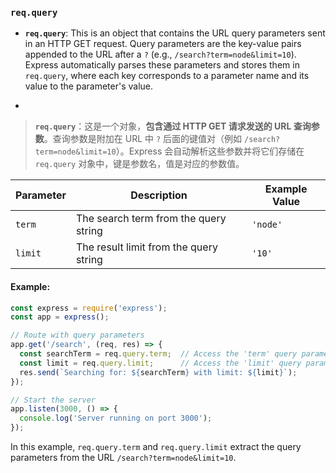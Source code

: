 ### `req.query`

- **`req.query`**: This is an object that contains the URL query parameters sent in an HTTP GET request. Query parameters are the key-value pairs appended to the URL after a `?` (e.g., `/search?term=node&limit=10`). Express automatically parses these parameters and stores them in `req.query`, where each key corresponds to a parameter name and its value to the parameter's value.

- <audio src="../../../../Downloads/__`req.query`__.mp3"></audio>

> **`req.query`**：这是一个对象，**包含通过 HTTP GET 请求发送的 URL 查询参数**。查询参数是附加在 URL 中 `?` 后面的键值对（例如 `/search?term=node&limit=10`）。Express 会自动解析这些参数并将它们存储在 `req.query` 对象中，键是参数名，值是对应的参数值。
>
> <audio src="../../../../Downloads/`req.query`：这是一.mp3"></audio>

| Parameter | Description                            | Example Value |
| --------- | -------------------------------------- | ------------- |
| `term`    | The search term from the query string  | `'node'`      |
| `limit`   | The result limit from the query string | `'10'`        |

#### Example:

<audio src="../../../../Downloads/在这段代码中，`req.que.mp3"></audio>

```js
const express = require('express');
const app = express();

// Route with query parameters
app.get('/search', (req, res) => {
  const searchTerm = req.query.term;  // Access the 'term' query parameter
  const limit = req.query.limit;      // Access the 'limit' query parameter
  res.send(`Searching for: ${searchTerm} with limit: ${limit}`);
});

// Start the server
app.listen(3000, () => {
  console.log('Server running on port 3000');
});
```

In this example, `req.query.term` and `req.query.limit` extract the query parameters from the URL `/search?term=node&limit=10`.